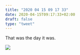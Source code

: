 ```yaml
---
title: "2020 04 15 09 17 33"
date: 2020-04-15T09:17:33+02:00
draft: false
type: "tweet"
---
```

That was the day it was.

![](/img/IMG_1018.jpg)

